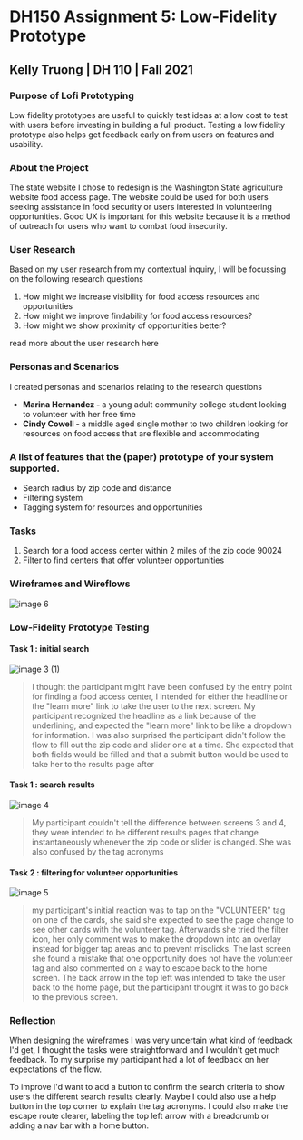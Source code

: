 # DH150 Assignment 5: Low-Fidelity Prototype
## Kelly Truong | DH 110 | Fall 2021 

### Purpose of Lofi Prototyping
Low fidelity prototypes are useful to quickly test ideas at a low cost to test with users before investing in building a full product. Testing a low fidelity prototype also helps get feedback early on from users on features and usability. 

### About the Project
The state website I chose to redesign is the Washington State agriculture website food access page. The website could be used for both users seeking assistance in food security or users interested in volunteering opportunities. Good UX is important for this website because it is a method of outreach for users who want to combat food insecurity. 

### User Research 
Based on my user research from my contextual inquiry, I will be focussing on the following research questions
<ol>
  <li>How might we increase visibility for food access resources and opportunities </li>
  <li>How might we improve findability for food access resources? </li>
  <li> How might we show proximity of opportunities better?</li>
</ol>

read more about the user research here 

### Personas and Scenarios
I created personas and scenarios relating to the research questions
<ul>
  <li><b>Marina Hernandez - </b> a young adult community college student looking to volunteer with her free time</li>
  <li><b>Cindy Cowell - </b> a middle aged single mother to two children looking for resources on food access that are flexible and accommodating </li>
 </ul>

### A list of  features that the (paper) prototype of your system supported.
<ul>
  <li>Search radius by zip code and distance</li>
  <li>Filtering system</li>
  <li> Tagging system for resources and opportunities</li>
</ul>

### Tasks
<ol>
  <li>Search for a food access center within 2 miles of the zip code 90024 </li>
  <li>Filter to find centers that offer volunteer opportunities</li>
</ol>

### Wireframes and Wireflows
![image 6](https://user-images.githubusercontent.com/68669305/140387390-4c264555-daa7-4231-9c3b-f79caaba37f6.png)

### Low-Fidelity Prototype Testing
#### Task 1 : initial search
![image 3 (1)](https://user-images.githubusercontent.com/68669305/140387508-075a8978-af7e-436f-ae13-950e5b2288a5.png)
> I thought the participant might have been confused by the entry point for finding a food access center, I intended for either the headline or the "learn more" link to take the user to the next screen. My participant recognized the headline as a link because of the underlining, and expected the "learn more" link to be like a dropdown for information.
> I was also surprised the participant didn't follow the flow to fill out the zip code and slider one at a time. She expected that both fields would be filled and that a submit button would be used to take her to the results page after
#### Task 1 : search results
![image 4](https://user-images.githubusercontent.com/68669305/140387569-53b45b0f-6172-4296-a5f6-c609a8430bb9.png)
> My participant couldn't tell the difference between screens 3 and 4, they were intended to be different results pages that change instantaneously whenever the zip code or slider is changed. She was also confused by the tag acronyms
#### Task 2 : filtering for volunteer opportunities
![image 5](https://user-images.githubusercontent.com/68669305/140387817-020298fc-89ab-4b72-8425-5df39cab507c.png)
> my participant's initial reaction was to tap on the "VOLUNTEER" tag on one of the cards, she said she expected to see the page change to see other cards with the volunteer tag. Afterwards she tried the filter icon, her only comment was to make the dropdown into an overlay instead for bigger tap areas and to prevent misclicks. 
> The last screen she found a mistake that one opportunity does not have the volunteer tag and also commented on a way to escape back to the home screen. The back arrow in the top left was intended to take the user back to the home page, but the participant thought it was to go back to the previous screen.
### Reflection
When designing the wireframes I was very uncertain what kind of feedback I'd get, I thought the tasks were straightforward and I wouldn't get much feedback. To my surprise my participant had a lot of feedback on her expectations of the flow. 

To improve I'd want to add a button to confirm the search criteria to show users the different search results clearly. Maybe I could also use a help button in the top corner to explain the tag acronyms. I could also make the escape route clearer, labeling the top left arrow with a breadcrumb or adding a nav bar with a home button.
